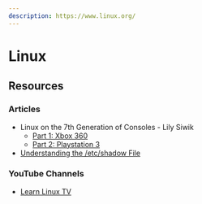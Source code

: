 ```yaml
---
description: https://www.linux.org/
---
```


# Linux

## Resources

### Articles

* Linux on the 7th Generation of Consoles - Lily Siwik
  * [Part 1: Xbox 360](https://www.lilysthings.org/blog/linux-on-xbox360/)
  * [Part 2: Playstation 3](https://www.lilysthings.org/blog/linux-on-ps3/)
* [Understanding the /etc/shadow File](https://linuxize.com/post/etc-shadow-file/)

### YouTube Channels

* [Learn Linux TV](https://www.youtube.com/@LearnLinuxTV/videos)
